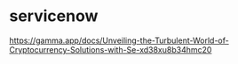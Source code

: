 # servicenow
https://gamma.app/docs/Unveiling-the-Turbulent-World-of-Cryptocurrency-Solutions-with-Se-xd38xu8b34hmc20
